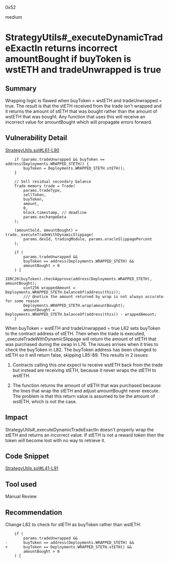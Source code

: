0x52

medium

# StrategyUtils#_executeDynamicTradeExactIn returns incorrect amountBought if buyToken is wstETH and tradeUnwrapped is true

## Summary

Wrapping logic is flawed when buyToken = wstETH and tradeUnwrapped = true. The result is that the stETH received from the trade isn't wrapped and it returns the amount of stETH that was bought rather than the amount of wstETH that was bought. Any function that uses this will receive an incorrect value for amountBought which will propagate errors forward.

## Vulnerability Detail

[StrategyUtils.sol#L61-L90](https://github.com/sherlock-audit/2022-09-notional/blob/main/leveraged-vaults/contracts/vaults/balancer/internal/strategy/StrategyUtils.sol#L61-L90)

        if (params.tradeUnwrapped && buyToken == address(Deployments.WRAPPED_STETH)) {
            buyToken = Deployments.WRAPPED_STETH.stETH();
        }

        // Sell residual secondary balance
        Trade memory trade = Trade(
            params.tradeType,
            sellToken,
            buyToken,
            amount,
            0,
            block.timestamp, // deadline
            params.exchangeData
        );

        (amountSold, amountBought) = trade._executeTradeWithDynamicSlippage(
            params.dexId, tradingModule, params.oracleSlippagePercent
        );

        if (
            params.tradeUnwrapped && 
            buyToken == address(Deployments.WRAPPED_STETH) &&
            amountBought > 0
        ) {
            IERC20(buyToken).checkApprove(address(Deployments.WRAPPED_STETH), amountBought);
            uint256 wrappedAmount = Deployments.WRAPPED_STETH.balanceOf(address(this));
            /// @notice the amount returned by wrap is not always accurate for some reason
            Deployments.WRAPPED_STETH.wrap(amountBought);
            amountBought = Deployments.WRAPPED_STETH.balanceOf(address(this)) - wrappedAmount;
        }

When buyToken = wstETH and tradeUnwrapped = true L62 sets buyToken to the contract address of stETH. Then when the trade is executed, _executeTradeWithDynamicSlippage will return the amount of stETH that was purchased during the swap in L76. The issues arrises when it tries to check the buyToken in L82. The buyToken address has been changed to stETH so it will return false, skipping L85-89. This results in 2 issues:

1. Contracts calling this one expect to receive wstETH back from the trade but instead are receiving stETH, because it never wraps the stETH to wstETH.

2. The function returns the amount of stETH that was purchased because the lines that wrap the stETH and adjust amountBought never execute. The problem is that this return value is assumed to be the amount of wstETH, which is not the case.

## Impact

StrategyUtils#_executeDynamicTradeExactIn doesn't properly wrap the stETH and returns an incorrect value. If stETH is not a reward token then the token will become lost with no way to retrieve it.

## Code Snippet

[StrategyUtils.sol#L41-L91](https://github.com/sherlock-audit/2022-09-notional/blob/main/leveraged-vaults/contracts/vaults/balancer/internal/strategy/StrategyUtils.sol#L41-L91)

## Tool used

Manual Review

## Recommendation

Change L82 to check for stETH as buyToken rather than wstETH:

        if (
            params.tradeUnwrapped && 
    -       buyToken == address(Deployments.WRAPPED_STETH) && 
    +       buyToken == Deployments.WRAPPED_STETH.stETH() &&
            amountBought > 0
        ) {
